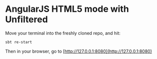 # AngularJS HTML5 mode with Unfiltered

Move your terminal into the freshly cloned repo, and hit:

```
sbt re-start
```
Then in your browser, go to [http://127.0.0.1:8080](http://127.0.0.1:8080)


